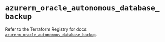 # `azurerm_oracle_autonomous_database_backup`

Refer to the Terraform Registry for docs: [`azurerm_oracle_autonomous_database_backup`](https://registry.terraform.io/providers/hashicorp/azurerm/4.49.0/docs/resources/oracle_autonomous_database_backup).
